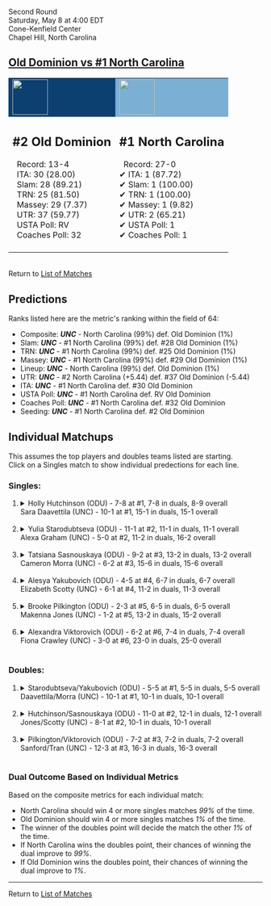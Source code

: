 Second Round  
Saturday, May 8 at 4:00 EDT  
Cone-Kenfield Center  
Chapel Hill, North Carolina  
## [Old Dominion vs #1 North Carolina](https://www.ncaa.com/game/5833679)  

<table><tr style="background-color: #d9d9d9 !important"><td style="background-color: #0B4071 !important"><img src="https://www.ncaa.com/sites/default/files/images/logos/schools/o/old-dominion.70.png" width="70" height="70" /></td><td style="background-color: #7BAFD4 !important"><img src="https://www.ncaa.com/sites/default/files/images/logos/schools/n/north-carolina.70.png" width="70" height="70" /></td></tr><tr>
<td>  

<h2>#2 Old Dominion</h2>  
&nbsp; Record: 13-4<br>  
&nbsp; ITA: 30 (28.00)<br>  
&nbsp; Slam: 28 (89.21)<br>  
&nbsp; TRN: 25 (81.50)<br>  
&nbsp; Massey: 29 (7.37)<br>  
&nbsp; UTR: 37 (59.77)<br>  
&nbsp; USTA Poll: RV<br>  
&nbsp; Coaches Poll: 32<br>  
<br>  

</td>
<td>  

<h2>#1 North Carolina</h2>  
&nbsp; Record: 27-0<br>  
&#10004; ITA: 1 (87.72)<br>  
&#10004; Slam: 1 (100.00)<br>  
&#10004; TRN: 1 (100.00)<br>  
&#10004; Massey: 1 (9.82)<br>  
&#10004; UTR: 2 (65.21)<br>  
&#10004; USTA Poll: 1<br>  
&#10004; Coaches Poll: 1<br>  
<br>  

</td>
</tr></table>  


<br>Return to [List of Matches](../index.md)  

## Predictions  

Ranks listed here are the metric's ranking within the field of 64:  
- Composite: ***UNC*** - North Carolina (99%) def. Old Dominion (1%)  
- Slam: ***UNC*** - #1 North Carolina (99%) def. #28 Old Dominion (1%)  
- TRN: ***UNC*** - #1 North Carolina (99%) def. #25 Old Dominion (1%)  
- Massey: ***UNC*** - #1 North Carolina (99%) def. #29 Old Dominion (1%)  
- Lineup: ***UNC*** - North Carolina (99%) def. Old Dominion (1%)  
- UTR: ***UNC*** - #2 North Carolina (+5.44) def. #37 Old Dominion (-5.44)  
- ITA: ***UNC*** - #1 North Carolina def. #30 Old Dominion  
- USTA Poll: ***UNC*** - #1 North Carolina def. RV Old Dominion  
- Coaches Poll: ***UNC*** - #1 North Carolina def. #32 Old Dominion  
- Seeding: ***UNC*** - #1 North Carolina def. #2 Old Dominion  

## Individual Matchups  
This assumes the top players and doubles teams listed are starting.  
Click on a Singles match to show individual predections for each line.  

### Singles:  

<ol>
<li><details>
<summary markdown="span">Holly Hutchinson (ODU) - 7-8 at #1, 7-8 in duals, 8-9 overall<br>Sara Daavettila (UNC) - 10-1 at #1, 15-1 in duals, 15-1 overall</summary>
<h4>Predictions</h4><ul>
<li>Composite: <b><i>UNC</i></b> - Daavettila (94%) def. Hutchinson (6%)</li>  
<li>Slam: <b><i>UNC</i></b> - Daavettila (91%) def. Hutchinson (9%)</li>  
<li>TRN: <b><i>UNC</i></b> - Daavettila (98%) def. Hutchinson (2%)</li>  
<li>Massey: <b><i>UNC</i></b> - Daavettila (95%) def. Hutchinson (5%)</li>  
<li>UTR: <b><i>UNC</i></b> - Daavettila (92%) def. Hutchinson (8%)</li>  
<li>ITA: <b><i>UNC</i></b> - Daavettila (64.17) def. Hutchinson (5.40)</li>  
</ul>
</details>&nbsp;</li>
<li><details>
<summary markdown="span">Yulia Starodubtseva (ODU) - 11-1 at #2, 11-1 in duals, 11-1 overall<br>Alexa Graham (UNC) - 5-0 at #2, 11-2 in duals, 16-2 overall</summary>
<h4>Predictions</h4><ul>
<li>Composite: <b><i>UNC</i></b> - Graham (89%) def. Starodubtseva (11%)</li>  
<li>Slam: <b><i>UNC</i></b> - Graham (93%) def. Starodubtseva (7%)</li>  
<li>TRN: <b><i>UNC</i></b> - Graham (94%) def. Starodubtseva (6%)</li>  
<li>Massey: <b><i>UNC</i></b> - Graham (79%) def. Starodubtseva (21%)</li>  
<li>UTR: <b><i>UNC</i></b> - Graham (91%) def. Starodubtseva (9%)</li>  
<li>ITA: <b><i>UNC</i></b> - Graham (15.03) def. Starodubtseva (11.96)</li>  
</ul>
</details>&nbsp;</li>
<li><details>
<summary markdown="span">Tatsiana Sasnouskaya (ODU) - 9-2 at #3, 13-2 in duals, 13-2 overall<br>Cameron Morra (UNC) - 6-2 at #3, 15-6 in duals, 15-6 overall</summary>
<h4>Predictions</h4><ul>
<li>Composite: <b><i>UNC</i></b> - Morra (82%) def. Sasnouskaya (18%)</li>  
<li>Slam: <b><i>UNC</i></b> - Morra (88%) def. Sasnouskaya (12%)</li>  
<li>TRN: <b><i>UNC</i></b> - Morra (88%) def. Sasnouskaya (12%)</li>  
<li>Massey: <b><i>UNC</i></b> - Morra (66%) def. Sasnouskaya (34%)</li>  
<li>UTR: <b><i>UNC</i></b> - Morra (89%) def. Sasnouskaya (11%)</li>  
<li>ITA: <b><i>UNC</i></b> - Morra (20.00) def. Sasnouskaya (7.78)</li>  
</ul>
</details>&nbsp;</li>
<li><details>
<summary markdown="span">Alesya Yakubovich (ODU) - 4-5 at #4, 6-7 in duals, 6-7 overall<br>Elizabeth Scotty (UNC) - 6-1 at #4, 11-2 in duals, 11-3 overall</summary>
<h4>Predictions</h4><ul>
<li>Composite: <b><i>UNC</i></b> - Scotty (96%) def. Yakubovich (4%)</li>  
<li>Slam: <b><i>UNC</i></b> - Scotty (97%) def. Yakubovich (3%)</li>  
<li>TRN: <b><i>UNC</i></b> - Scotty (98%) def. Yakubovich (2%)</li>  
<li>Massey: <b><i>UNC</i></b> - Scotty (93%) def. Yakubovich (7%)</li>  
<li>UTR: <b><i>UNC</i></b> - Scotty (96%) def. Yakubovich (4%)</li>  
<li>ITA: <b><i>UNC</i></b> - Scotty (5.93) def. Yakubovich (0.00)</li>  
</ul>
</details>&nbsp;</li>
<li><details>
<summary markdown="span">Brooke Pilkington (ODU) - 2-3 at #5, 6-5 in duals, 6-5 overall<br>Makenna Jones (UNC) - 1-2 at #5, 13-2 in duals, 15-2 overall</summary>
<h4>Predictions</h4><ul>
<li>Composite: <b><i>UNC</i></b> - Jones (96%) def. Pilkington (4%)</li>  
<li>Slam: <b><i>UNC</i></b> - Jones (98%) def. Pilkington (2%)</li>  
<li>TRN: <b><i>UNC</i></b> - Jones (99%) def. Pilkington (1%)</li>  
<li>Massey: <b><i>UNC</i></b> - Jones (94%) def. Pilkington (6%)</li>  
<li>UTR: <b><i>UNC</i></b> - Jones (94%) def. Pilkington (6%)</li>  
<li>ITA: <b><i>UNC</i></b> - Jones (18.39) def. Pilkington (1.80)</li>  
</ul>
</details>&nbsp;</li>
<li><details>
<summary markdown="span">Alexandra Viktorovich (ODU) - 6-2 at #6, 7-4 in duals, 7-4 overall<br>Fiona Crawley (UNC) - 3-0 at #6, 23-0 in duals, 25-0 overall</summary>
<h4>Predictions</h4><ul>
<li>Composite: <b><i>UNC</i></b> - Crawley (97%) def. Viktorovich (3%)</li>  
<li>Slam: <b><i>UNC</i></b> - Crawley (99%) def. Viktorovich (1%)</li>  
<li>TRN: <b><i>UNC</i></b> - Crawley (99%) def. Viktorovich (1%)</li>  
<li>Massey: <b><i>UNC</i></b> - Crawley (97%) def. Viktorovich (3%)</li>  
<li>UTR: <b><i>UNC</i></b> - Crawley (93%) def. Viktorovich (7%)</li>  
<li>ITA: <b><i>UNC</i></b> - Crawley (16.89) def. Viktorovich (2.38)</li>  
</ul>
</details>&nbsp;</li>
</ol>

### Doubles:  

<ol>
<li><details>
<summary markdown="span">Starodubtseva/Yakubovich (ODU) - 5-5 at #1, 5-5 in duals, 5-5 overall<br>Daavettila/Morra (UNC) - 10-1 at #1, 10-1 in duals, 10-1 overall</summary>
<br>Sorry, we don't have any metrics for this match
</details>&nbsp;</li>
<li><details>
<summary markdown="span">Hutchinson/Sasnouskaya (ODU) - 11-0 at #2, 12-1 in duals, 12-1 overall<br>Jones/Scotty (UNC) - 8-1 at #2, 10-1 in duals, 10-1 overall</summary>
<br>Sorry, we don't have any metrics for this match
</details>&nbsp;</li>
<li><details>
<summary markdown="span">Pilkington/Viktorovich (ODU) - 7-2 at #3, 7-2 in duals, 7-2 overall<br>Sanford/Tran (UNC) - 12-3 at #3, 16-3 in duals, 16-3 overall</summary>
<br>Sorry, we don't have any metrics for this match
</details>&nbsp;</li>
</ol>

### Dual Outcome Based on Individual Metrics  
  
Based on the composite metrics for each individual match:  
- North Carolina should win 4 or more singles matches _99%_ of the time.  
- Old Dominion should win 4 or more singles matches _1%_ of the time.  
- The winner of the doubles point will decide the match the other _1%_ of the time.  
- If North Carolina wins the doubles point, their chances of winning the dual improve to _99%_.  
- If Old Dominion wins the doubles point, their chances of winning the dual improve to _1%_.  
  
------

Return to [List of Matches](../index.md)  
